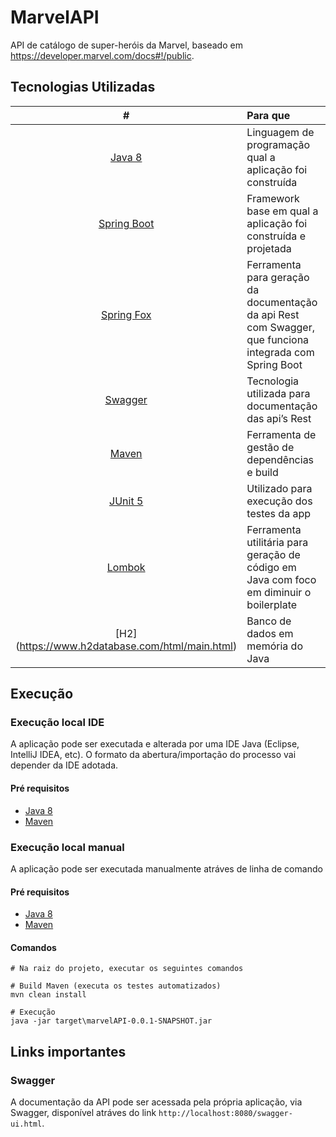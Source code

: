 # MarvelAPI

API de catálogo de super-heróis da Marvel, baseado em https://developer.marvel.com/docs#!/public.

## Tecnologias Utilizadas

| # | Para que |
|:-:|:-|
| [Java 8](https://java.com/en/download/help/linux_x64_install.xml) | Linguagem de programação qual a aplicação foi construída |
| [Spring Boot](https://spring.io/projects/spring-boot) | Framework base em qual a aplicação foi construída e projetada |
| [Spring Fox](http://springfox.github.io/springfox/) | Ferramenta para geração da documentação da api Rest com Swagger, que funciona integrada com Spring Boot |
| [Swagger](https://swagger.io) | Tecnologia utilizada para documentação das api’s Rest  |
| [Maven](https://maven.apache.org/) | Ferramenta de gestão de dependências e build  |
| [JUnit 5](https://junit.org/junit5/) | Utilizado para execução dos testes da app |
| [Lombok](https://projectlombok.org) | Ferramenta utilitária para geração de código em Java com foco em diminuir o boilerplate |
| [H2] (https://www.h2database.com/html/main.html) | Banco de dados em memória do Java |

## Execução

### Execução local IDE 
A aplicação pode ser executada e alterada por uma IDE Java (Eclipse, IntelliJ IDEA, etc). O formato da abertura/importação do processo vai depender da IDE adotada.

#### Pré requisitos
- [Java 8](https://java.com/en/download/help/linux_x64_install.xml) 
- [Maven](https://maven.apache.org/)

### Execução local manual
A aplicação pode ser executada manualmente atráves de linha de comando

#### Pré requisitos
- [Java 8](https://java.com/en/download/help/linux_x64_install.xml) 
- [Maven](https://maven.apache.org/)

#### Comandos
```shell
# Na raiz do projeto, executar os seguintes comandos

# Build Maven (executa os testes automatizados)
mvn clean install

# Execução
java -jar target\marvelAPI-0.0.1-SNAPSHOT.jar

```

## Links importantes

### Swagger

A documentação da API pode ser acessada pela própria aplicação, via Swagger, disponível atráves do link `http://localhost:8080/swagger-ui.html`.